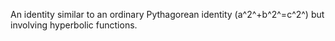 An identity similar to an ordinary Pythagorean identity (a^2^+b^2^=c^2^)
but involving hyperbolic functions.
